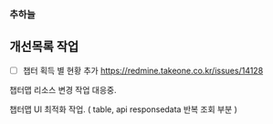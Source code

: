 
### 추하늘

## 개선목록 작업
- [ ] 챕터 획득 별 현황 추가 https://redmine.takeone.co.kr/issues/14128



챕터맵 리소스 변경 작업 대응중.

챕터맵 UI 최적화 작업. ( table, api responsedata 반복 조회 부분 )

